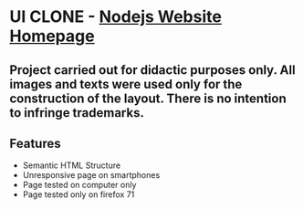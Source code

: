 # UI CLONE - [Nodejs Website Homepage](https://nodejs.org/en/)

## Project carried out for didactic purposes only. All images and texts were used only for the construction of the layout. There is no intention to infringe trademarks.

## Features

- Semantic HTML Structure
- Unresponsive page on smartphones
- Page tested on computer only
- Page tested only on firefox 71
